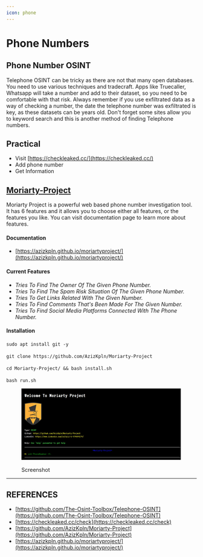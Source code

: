 ```yaml
---
icon: phone
---
```


# Phone Numbers

## Phone Number OSINT

Telephone OSINT can be tricky as there are not that many open databases. You need to use various techniques and tradecraft. Apps like Truecaller, Whatsapp will take a number and add to their dataset, so you need to be comfortable with that risk. Always remember if you use exfiltrated data as a way of checking a number, the date the telephone number was exfiltrated is key, as these datasets can be years old. Don't forget some sites allow you to keyword search and this is another method of finding Telephone numbers.

## Practical

* Visit [https://checkleaked.cc/](https://checkleaked.cc/)
* Add phone number
* Get Information

## [Moriarty-Project](https://github.com/AzizKpln/Moriarty-Project)

Moriarty Project is a powerful web based phone number investigation tool. It has 6 features and it allows you to choose either all features, or the features you like. You can visit documentation page to learn more about features.

#### Documentation

* [https://azizkpln.github.io/moriartyproject/](https://azizkpln.github.io/moriartyproject/)

#### Current Features

* _Tries To Find The Owner Of The Given Phone Number._
* _Tries To Find The Spam Risk Situation Of The Given Phone Number._
* _Tries To Get Links Related With The Given Number._
* _Tries To Find Comments That's Been Made For The Given Number._
* _Tries To Find Social Media Platforms Connected With The Phone Number._

#### Installation

```
sudo apt install git -y

git clone https://github.com/AzizKpln/Moriarty-Project

cd Moriarty-Project/ && bash install.sh

bash run.sh
```

<figure><img src="../../../../.gitbook/assets/image (234).png" alt=""><figcaption><p>Screenshot</p></figcaption></figure>





***

## REFERENCES

* [https://github.com/The-Osint-Toolbox/Telephone-OSINT](https://github.com/The-Osint-Toolbox/Telephone-OSINT)
* [https://checkleaked.cc/check](https://checkleaked.cc/check)
* [https://github.com/AzizKpln/Moriarty-Project](https://github.com/AzizKpln/Moriarty-Project)
* [https://azizkpln.github.io/moriartyproject/](https://azizkpln.github.io/moriartyproject/)

